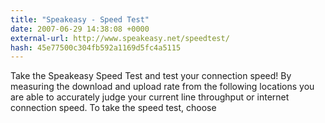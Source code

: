 ```yaml
---
title: "Speakeasy - Speed Test"
date: 2007-06-29 14:38:08 +0000
external-url: http://www.speakeasy.net/speedtest/
hash: 45e77500c304fb592a1169d5fc4a5115
---
```


Take the Speakeasy Speed Test and test your connection speed! By measuring the download and upload rate from the following locations you are able to accurately judge your current line throughput or internet connection speed. To take the speed test, choose
